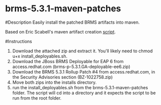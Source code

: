 brms-5.3.1-maven-patches
========================

#Description
Easily install the patched BRMS artifacts into maven. 

Based on Eric Scabell's maven artifact creation [script](http://www.schabell.org/2013/02/jboss-brms-update-howto-mavenize.html).

#Instructions

1. Download the attached zip and extract it. You'll likely need to chmod u+x install_deployables.sh.
2. Download the JBoss BRMS Deployable for EAP 6 from access.redhat.com (brms-p-5.3.1.GA-deployable-ee6.zip)
3. Download the BRMS 5.3.1 Rollup Patch #4 from access.redhat.com, in the Security Advisories section (BZ-1022758.zip)
4. Move both zips into the installs directory. 
5. run the install_deployables.sh from the brms-5.3.1-maven-patches folder. The script will cd into a directory and it expects the script to be run from the root folder.
